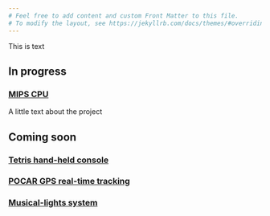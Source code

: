 ```yaml
---
# Feel free to add content and custom Front Matter to this file.
# To modify the layout, see https://jekyllrb.com/docs/themes/#overriding-theme-defaults
---
```

This is text
## In progress
### [MIPS CPU](/mips-cpu/index.html)
A little text about the project


## Coming soon
### [Tetris hand-held console](/tetris/index.html)
### [POCAR GPS real-time tracking](/pocar/index.html)
### [Musical-lights system](/musical-lights/index.html)

